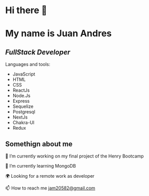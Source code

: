 # Hi there 👋

# My name is Juan Andres
## _FullStack Developer_

Languages and tools: 

- JavaScript
- HTML
- CSS
- ReactJs
- Node.Js
- Express
- Sequelize
- Postgresql
- NextJs
- Chakra-UI
- Redux

## Somethign about me

🔭 I’m currently working on my final project of the Henry Bootcamp

🌱 I’m currently learning MongoDB

🌍 Looking for a remote work as developer

📫 How to reach me jam20582@gmail.com


